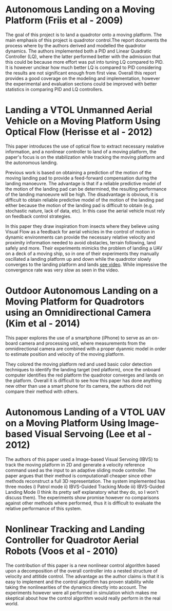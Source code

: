 # Autonomous Landing on a Moving Platform (Friis et al - 2009)

The goal of this project is to land a quadrotor onto a moving platform. The main emphasis of this project is quadrotor control.The report documents the process where by the authors derived and modelled the quadrotor dynamics. The authors implemented both a PID and Linear Quadratic Controller (LQ), where the latter performed better with the admission that this could be because more effort was put into tuning LQ compared to PID. It is however unclear how much better LQ is compared to PID considering the results are not significant enough from first view. Overall this report provides a good coverage on the modeling and implementation, however the experimental and evaluation sections could be improved with better statistics in comparing PID and LQ controllers.


# Landing a VTOL Unmanned Aerial Vehicle on a Moving Platform Using Optical Flow (Herisse et al - 2012)

This paper introduces the use of optical flow to extract necessary realative information, and a nonlinear controller to land of a moving platform, the paper's focus is on the stabilization while tracking the moving platform and the autonomous landing.

Previous work is based on obtaining a prediction of the motion of the moving landing pad to provide a feed-forward compensation during the landing manoeuvre. The advantage is that if a reliable predictive model of the motion of the landing pad can be determined, the resulting performance of the landing manoeuvre will be high. The disadvantage is obvious, it is difficult to obtain reliable predictive model of the motion of the landing pad either because the motion of the landing pad is difficult to obtain (e.g. stochastic nature, lack of data, etc). In this case the aerial vehicle must rely on feedback control strategies. 

In this paper they draw inspiration from insects where they believe using Visual Flow as a feedback for aerial vehicles in the control of motion in dynamic environments can provide the necessary relative velocity and proximity information needed to avoid obstacles, terrain following, land safely and more. Their experiments mimicks the problem of landing a UAV on a deck of a moving ship, so in one of their experiments they manually oscillated a landing platform up and down while the quadrotor slowly converges to the landing platform and lands [see video](https://www.youtube.com/watch?v=hl18Fykax8M). While impressive the convergence rate was very slow as seen in the video.



# Outdoor Autonomous Landing on a Moving Platform for Quadrotors using an Omnidirectional Camera (Kim et al - 2014)

This paper explores the use of a smartphone (iPhone) to serve as an on-board camera and processing unit, where measurements from the omnidirectional camera are combined with a proper dyanmic model in order to estimate position and velocity of the moving platform. 

They colored the moving platform red and used basic color detection techniques to identify the landing target (red platform), once the onboard computer identifies the red platform the quadrotor converges and lands on the platform. Overall it is difficult to see how this paper has done anything new other than use a smart phone for its camera, the authors did not compare their method with others.



# Autonomous Landing of a VTOL UAV on a Moving Platform Using Image-based Visual Servoing (Lee et al - 2012)

The authors of this paper used a Image-based Visual Servoing (IBVS) to track the moving platform in 2D and generate a velocity reference command used as the input to an adaptive sliding mode controller. The paper argues that their method is computationall cheaper since other methods reconstruct a full 3D representation. The system implemented has three modes i) Patrol mode ii) IBVS-Guided Tracking Mode iii) IBVS-Guided Landing Mode (I think its pretty self explanatory what they do, so I won't discuss them). The experiments show promise however no comparisons against other methods where performed, thus it is difficult to evaluate the relative performance of this system.



# Nonlinear Tracking and Landing Controller for Quadrotor Aerial Robots (Voos et al - 2010)

The contribution of this paper is a new nonlinear control algorithm based upon a decomposition of the overall controller into a nested structure of velocity and attitide control. The advantage as the author claims is that it is easy to implement and the control algorithm has proven stability while taking the nonlinearities of the dynamics directly into account. The experiments however were all performed in simulation which makes me skeptical about how the control algorithm would really perform in the real world.

 
